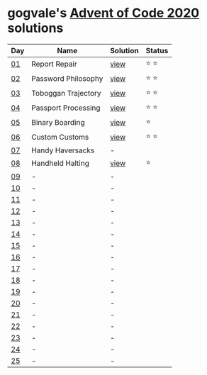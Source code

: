 # gogvale's [Advent of Code 2020](https://adventofcode.com/2020) solutions

|Day|Name|Solution|Status|
|---|---|---|---|
|[01](https://adventofcode.com/2020/day/1)|Report Repair|[view](/2020/Day%201/main.rb)|⭐ ⭐|
|[02](https://adventofcode.com/2020/day/2)|Password Philosophy|[view](/2020/Day%202/main.rb)|⭐ ⭐|
|[03](https://adventofcode.com/2020/day/3)|Toboggan Trajectory|[view](/2020/Day%203/main.rb)|⭐ ⭐|
|[04](https://adventofcode.com/2020/day/4)|Passport Processing|[view](/2020/Day%204/main.rb)|⭐ ⭐|
|[05](https://adventofcode.com/2020/day/5)|Binary Boarding|[view](/2020/Day%205/main.rb)|⭐|
|[06](https://adventofcode.com/2020/day/6)|Custom Customs|[view](/2020/Day%206/main.rb)|⭐ ⭐|
|[07](https://adventofcode.com/2020/day/7)|Handy Haversacks|-||
|[08](https://adventofcode.com/2020/day/8)|Handheld Halting|[view](/2020/Day%208/main.rb)|⭐|
|[09](https://adventofcode.com/2020/day/9)|-|-||
|[10](https://adventofcode.com/2020/day/10)|-|-||
|[11](https://adventofcode.com/2020/day/11)|-|-||
|[12](https://adventofcode.com/2020/day/12)|-|-||
|[13](https://adventofcode.com/2020/day/13)|-|-||
|[14](https://adventofcode.com/2020/day/14)|-|-||
|[15](https://adventofcode.com/2020/day/15)|-|-||
|[16](https://adventofcode.com/2020/day/16)|-|-||
|[17](https://adventofcode.com/2020/day/17)|-|-||
|[18](https://adventofcode.com/2020/day/18)|-|-||
|[19](https://adventofcode.com/2020/day/19)|-|-||
|[20](https://adventofcode.com/2020/day/20)|-|-||
|[21](https://adventofcode.com/2020/day/21)|-|-||
|[22](https://adventofcode.com/2020/day/22)|-|-||
|[23](https://adventofcode.com/2020/day/23)|-|-||
|[24](https://adventofcode.com/2020/day/24)|-|-||
|[25](https://adventofcode.com/2020/day/25)|-|-||